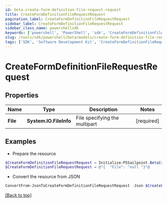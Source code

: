 ```yaml
---
id: beta-create-form-definition-file-request-request
title: CreateFormDefinitionFileRequestRequest
pagination_label: CreateFormDefinitionFileRequestRequest
sidebar_label: CreateFormDefinitionFileRequestRequest
sidebar_class_name: powershellsdk
keywords: ['powershell', 'PowerShell', 'sdk', 'CreateFormDefinitionFileRequestRequest', 'BetaCreateFormDefinitionFileRequestRequest'] 
slug: /tools/sdk/powershell/beta/models/create-form-definition-file-request-request
tags: ['SDK', 'Software Development Kit', 'CreateFormDefinitionFileRequestRequest', 'BetaCreateFormDefinitionFileRequestRequest']
---
```



# CreateFormDefinitionFileRequestRequest

## Properties

Name | Type | Description | Notes
------------ | ------------- | ------------- | -------------
**File** | **System.IO.FileInfo** | File specifying the multipart | [required]

## Examples

- Prepare the resource
```powershell
$CreateFormDefinitionFileRequestRequest = Initialize-PSSailpoint.BetaCreateFormDefinitionFileRequestRequest  -File null
$CreateFormDefinitionFileRequestRequest = @"{  "File": "null "}"@
```

- Convert the resource from JSON
```powershell
ConvertFrom-JsonToCreateFormDefinitionFileRequestRequest -Json $CreateFormDefinitionFileRequestRequest
```


[[Back to top]](#) 

